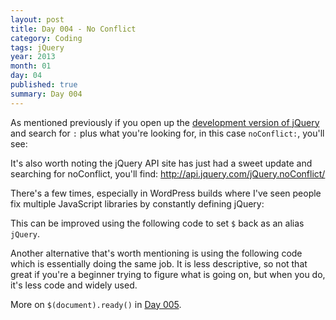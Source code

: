 ```yaml
---
layout: post
title: Day 004 - No Conflict
category: Coding
tags: jQuery
year: 2013
month: 01
day: 04
published: true
summary: Day 004
---
```


As mentioned previously if you open up the [development version of jQuery](http://code.jquery.com/jquery-1.8.3.js) and search for `:` plus what you're looking for, in this case `noConflict:`, you'll see:
<script src="https://gist.github.com/4462005.js"></script>

It's also worth noting the jQuery API site has just had a sweet update and searching for noConflict, you'll find:
<http://api.jquery.com/jQuery.noConflict/>

There's a few times, especially in WordPress builds where I've seen people fix multiple JavaScript libraries by constantly defining jQuery:
<script src="https://gist.github.com/4467382.js"></script>

This can be improved using the following code to set `$` back as an alias `jQuery`.
<script src="https://gist.github.com/4467391.js"></script>

Another alternative that's worth mentioning is using the following code which is essentially doing the same job.
It is less descriptive, so not that great if you're a beginner trying to figure what is going on, but when you do, it's less code and widely used.
<script src="https://gist.github.com/4468045.js"></script>

More on `$(document).ready()` in [Day 005](/Day-005).